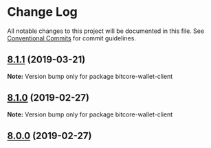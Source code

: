 # Change Log

All notable changes to this project will be documented in this file.
See [Conventional Commits](https://conventionalcommits.org) for commit guidelines.

## [8.1.1](https://github.com/bitpay/bitcore-wallet-client/compare/v8.1.0...v8.1.1) (2019-03-21)

**Note:** Version bump only for package bitcore-wallet-client

## [8.1.0](https://github.com/bitpay/bitcore-wallet-client/compare/v5.0.0-beta.44...v8.1.0) (2019-02-27)

**Note:** Version bump only for package bitcore-wallet-client

## [8.0.0](https://github.com/bitpay/bitcore-wallet-client/compare/v5.0.0-beta.44...v8.0.0) (2019-02-27)
